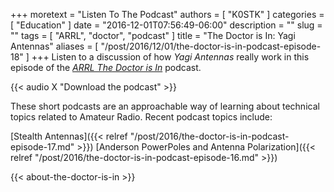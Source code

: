 +++
moretext = "Listen To The Podcast"
authors = [ "K0STK" ]
categories = [ "Education" ]
date = "2016-12-01T07:56:49-06:00"
description = ""
slug = ""
tags = [ "ARRL", "doctor", "podcast" ]
title = "The Doctor is In: Yagi Antennas"
aliases = [ "/post/2016/12/01/the-doctor-is-in-podcast-episode-18" ]
+++
Listen to a discussion of how
*Yagi Antennas*
really work in this episode of the
[*ARRL The Doctor is In*](http://www.arrl.org/doctor/) podcast.
<!--more-->

{{< audio X "Download the podcast" >}}

These short podcasts are an approachable way of learning about technical
topics related to Amateur Radio. Recent podcast topics include:

[Stealth Antennas]({{< relref "/post/2016/the-doctor-is-in-podcast-episode-17.md" >}})
[Anderson PowerPoles and Antenna Polarization]({{< relref "/post/2016/the-doctor-is-in-podcast-episode-16.md" >}})

{{< about-the-doctor-is-in >}}
